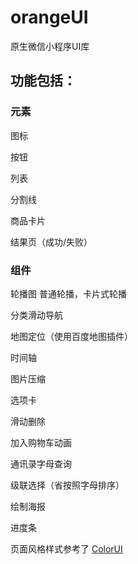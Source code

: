 # orangeUI
原生微信小程序UI库

## 功能包括：
### 元素
 图标
 
 按钮
 
 列表
 
 分割线
 
 商品卡片
 
 结果页（成功/失败）
 
### 组件
轮播图  普通轮播，卡片式轮播

分类滑动导航

地图定位（使用百度地图插件）

时间轴

图片压缩

选项卡

滑动删除

加入购物车动画

通讯录字母查询

级联选择（省按照字母排序）

绘制海报

进度条
 

页面风格样式参考了
[ColorUI](https://github.com/weilanwl/ColorUI)
